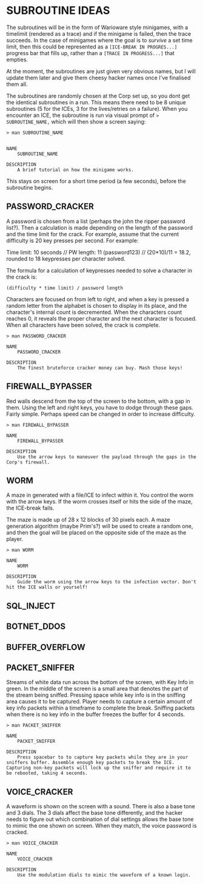 # SUBROUTINE IDEAS

The subroutines will be in the form of Warioware style minigames, with a timelimit (rendered as a trace) and if the minigame is failed, then the trace succeeds. In the case of minigames where the goal is to *survive* a set time limit, then this could be represented as a `[ICE-BREAK IN PROGRES...]` progress bar that fills up, rather than a `[TRACE IN PROGRESS...]` that empties.

At the moment, the subroutines are just given very obvious names, but I will update them later and give them cheesy hacker names once I've finalised them all.

The subroutines are randomly chosen at the Corp set up, so you dont get the identical subroutines in a run. This means there need to be 8 unique subroutines (5 for the ICEs, 3 for the lives/retries on a failure). When you encounter an ICE, the subroutine is run via visual prompt of `> SUBROUTINE_NAME,` which will then show a screen saying:

```
> man SUBROUTINE_NAME


NAME
    SUBROUTINE_NAME

DESCRIPTION
    A brief tutorial on how the minigame works.
```

This stays on screen for a short time period (a few seconds), before the subroutine begins.

## PASSWORD_CRACKER
A password is chosen from a list (perhaps the john the ripper password list?). Then a calculation is made depending on the length of the password and the time limit for the crack. For example, assume that the current difficulty is 20 key presses per second. For example:

Time limit: 10 seconds // PW length: 11 (password123) // (20*10)/11 = 18.2, rounded to 18 keypresses per character solved.

The formula for a calculation of keypresses needed to solve a character in the crack is:

```
(difficulty * time limit) / password length
```

Characters are focused on from left to right, and when a key is pressed a random letter from the alphabet is chosen to display in its place, and the character's internal count is decremented. When the characters count reaches 0, it reveals the proper character and the next character is focused. When all characters have been solved, the crack is complete.

```
> man PASSWORD_CRACKER

NAME
    PASSWORD_CRACKER

DESCRIPTION
    The finest bruteforce cracker money can buy. Mash those keys!
```

## FIREWALL_BYPASSER
Red walls descend from the top of the screen to the bottom, with a gap in them. Using the left and right keys, you have to dodge through these gaps. Fairly simple. Perhaps speed can be changed in order to increase difficulty.

```
> man FIREWALL_BYPASSER

NAME
    FIREWALL_BYPASSER

DESCRIPTION
    Use the arrow keys to maneuver the payload through the gaps in the Corp's firewall.
```

## WORM
A maze in generated with a file/ICE to infect within it. You control the worm with the arrow keys. If the worm crosses itself or hits the side of the maze, the ICE-break fails.

The maze is made up of 28 x 12 blocks of 30 pixels each. A maze generation algorithm (maybe Prim's?) will be used to create a random one, and then the goal will be placed on the opposite side of the maze as the player.

```
> man WORM

NAME
    WORM

DESCRIPTION
    Guide the worm using the arrow keys to the infection vector. Don't hit the ICE walls or yourself!
```

## SQL_INJECT

## BOTNET_DDOS

## BUFFER_OVERFLOW

## PACKET_SNIFFER
Streams of white data run across the bottom of the screen, with Key Info in green. In the middle of the screen is a small area that denotes the part of the stream being sniffed. Pressing space while key info is in the sniffing area causes it to be captured. Player needs to capture a certain amount of key info packets within a timeframe to complete the break. Sniffing packets when there is no key info in the buffer freezes the buffer for 4 seconds.

```
> man PACKET_SNIFFER

NAME
    PACKET_SNIFFER

DESCRIPTION
    Press spacebar to to capture key packets while they are in your sniffers buffer. Assemble enough key packets to break the ICE. Capturing non-key packets will lock up the sniffer and require it to be rebooted, taking 4 seconds.
```

## VOICE_CRACKER
A waveform is shown on the screen with a sound. There is also a base tone and 3 dials. The 3 dials affect the base tone differently, and the hacker needs to figure out which combination of dial settings allows the base tone to mimic the one shown on screen. When they match, the voice password is cracked.

```
> man VOICE_CRACKER

NAME
    VOICE_CRACKER

DESCRIPTION
    Use the modulation dials to mimic the waveform of a known login.
```
